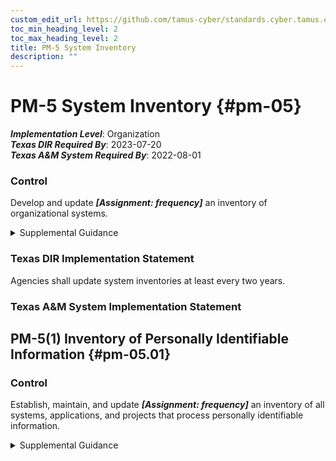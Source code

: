 ```yaml
---
custom_edit_url: https://github.com/tamus-cyber/standards.cyber.tamus.edu/tree/main/static/content/tamus.edu/TAMUS_profile.xml
toc_min_heading_level: 2
toc_max_heading_level: 2
title: PM-5 System Inventory
description: ""
---
```


# PM-5 System Inventory {#pm-05}

_**Implementation Level**_: Organization\
_**Texas DIR Required By**_: 2023-07-20\
_**Texas A&M System Required By**_: 2022-08-01

### Control

Develop and update _**[Assignment: frequency]**_ an inventory of organizational systems.

<details>
  <summary>Supplemental Guidance</summary>

Develop and update _**[Assignment: frequency]**_ an inventory of organizational systems.

</details>

### Texas DIR Implementation Statement

Agencies shall update system inventories at least every two years.

### Texas A&M System Implementation Statement

## PM-5(1) Inventory of Personally Identifiable Information {#pm-05.01}

### Control

Establish, maintain, and update _**[Assignment: frequency]**_ an inventory of all systems, applications, and projects that process personally identifiable information.

<details>
  <summary>Supplemental Guidance</summary>

Establish, maintain, and update _**[Assignment: frequency]**_ an inventory of all systems, applications, and projects that process personally identifiable information.

</details>

